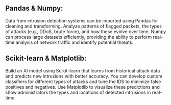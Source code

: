 ## Pandas & Numpy:
Data from intrusion detection systems can be imported using Pandas for cleaning and transforming. Analyze patterns of flagged packets, the types of attacks (e.g., DDoS, brute force), and how these evolve over time.
Numpy can process large datasets efficiently, providing the ability to perform real-time analysis of network traffic and identify potential threats.
## Scikit-learn & Matplotlib:
Build an AI model using Scikit-learn that learns from historical attack data and predicts new intrusions with better accuracy. You can develop custom classifiers for different types of attacks and tune the IDS to minimize false positives and negatives.
Use Matplotlib to visualize these predictions and show administrators the types and locations of detected intrusions in real-time.
